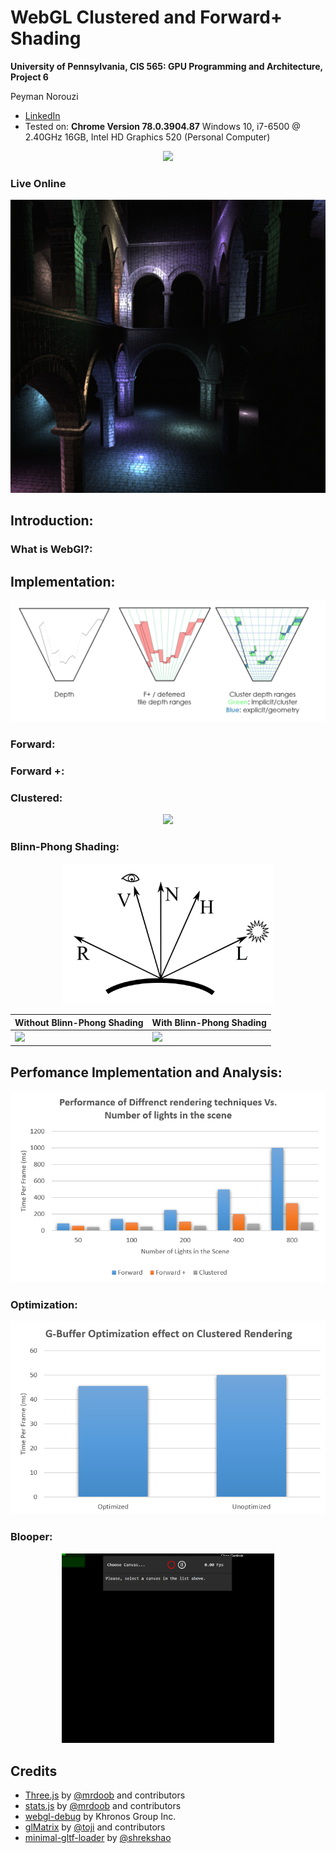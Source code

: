 WebGL Clustered and Forward+ Shading
======================

**University of Pennsylvania, CIS 565: GPU Programming and Architecture, Project 6**

Peyman Norouzi
* [LinkedIn](https://www.linkedin.com/in/peymannorouzi)
* Tested on: **Chrome Version 78.0.3904.87** Windows 10, i7-6500 @ 2.40GHz 16GB, Intel HD Graphics 520 (Personal Computer)

<p align="center">
  <img src="imgs/top.gif">
</p>

### Live Online

[![](img/thumb.png)](http://TODO.github.io/Project5B-WebGL-Deferred-Shading)

## Introduction:

### What is WebGl?:

## Implementation:

<p align="center">
  <img src="imgs/rend.png">
</p>

### Forward:

### Forward +:

### Clustered:

<p align="center">
  <img src="imgs/bot.gif">
</p>

### Blinn-Phong Shading:

<p align="center">
  <img src="imgs/BPR.jpg" width="340">
</p>

| Without Blinn-Phong Shading | With Blinn-Phong Shading |
| ------------- | ----------- |
| ![](imgs/Blin_off.gif)  | ![](imgs/Blin_on.gif) |


## Perfomance Implementation and Analysis:

<p align="center">
  <img src="imgs/plot3.png">
</p>

### Optimization:

<p align="center">
  <img src="imgs/plotO.png">
</p>

### Blooper:
<p align="center">
  <img src="imgs/blooper1.PNG"width="340">
</p>

## Credits

* [Three.js](https://github.com/mrdoob/three.js) by [@mrdoob](https://github.com/mrdoob) and contributors
* [stats.js](https://github.com/mrdoob/stats.js) by [@mrdoob](https://github.com/mrdoob) and contributors
* [webgl-debug](https://github.com/KhronosGroup/WebGLDeveloperTools) by Khronos Group Inc.
* [glMatrix](https://github.com/toji/gl-matrix) by [@toji](https://github.com/toji) and contributors
* [minimal-gltf-loader](https://github.com/shrekshao/minimal-gltf-loader) by [@shrekshao](https://github.com/shrekshao)
